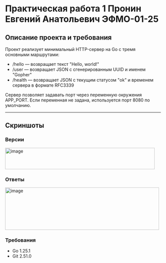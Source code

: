 # Практическая работа 1 Пронин Евгений Анатольевич ЭФМО-01-25

## Описание проекта и требования

Проект реализует минимальный HTTP-сервер на Go с тремя основными маршрутами:

* /hello — возвращает текст "Hello, world!"
* /user — возвращает JSON с сгенерированным UUID и именем "Gopher"
* /health — возвращает JSON с текущим статусом "ok" и временем сервера в формате RFC3339

Сервер позволяет задавать порт через переменную окружения APP_PORT. Если переменная не задана, используется порт 8080 по умолчанию.

---

## Скриншоты

### Версии

<img width="484" height="69" alt="image" src="https://github.com/user-attachments/assets/c322734c-eede-4509-b42f-b1ea6883d85c" />

### Ответы

<img width="498" height="137" alt="image" src="https://github.com/user-attachments/assets/492c58cb-0505-48e2-a3fb-09aa9f80b350" />


### Требования

* Go 1.25.1
* Git 2.51.0

